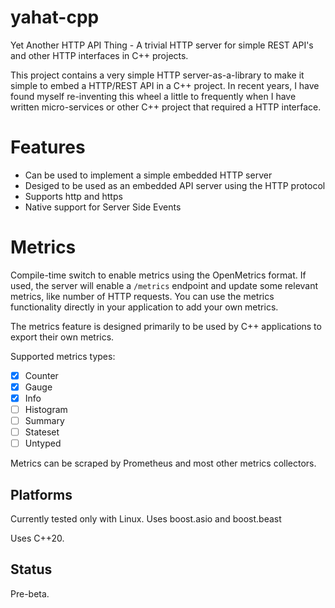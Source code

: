 # yahat-cpp
Yet Another HTTP API Thing - A trivial HTTP server for simple REST API's and other HTTP interfaces in C++ projects.

This project contains a very simple HTTP server-as-a-library to make it simple
to embed a HTTP/REST API in a C++ project. In recent years, I have found
myself re-inventing this wheel a little to frequently when I have
written micro-services or other C++ project that required a HTTP interface. 

# Features
- Can be used to implement a simple embedded HTTP server
- Desiged to be used as an embedded API server using the HTTP protocol
- Supports http and https
- Native support for Server Side Events

# Metrics

Compile-time switch to enable metrics using the OpenMetrics format.
If used, the server will enable a `/metrics` endpoint and update some
relevant metrics, like number of HTTP requests. You can use the metrics functionality directly in
your application to add your own metrics.

The metrics feature is designed primarily to be used by C++ applications to export
their own metrics.

Supported metrics types:

-[x] Counter
-[x] Gauge
-[x] Info
-[ ] Histogram
-[ ] Summary
-[ ] Stateset
-[ ] Untyped

Metrics can be scraped by Prometheus and most other metrics collectors.

## Platforms
Currently tested only with Linux. Uses boost.asio and boost.beast

Uses C++20.

## Status
Pre-beta.
